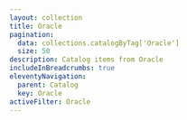 ```yaml
---
layout: collection
title: Oracle
pagination:
  data: collections.catalogByTag['Oracle']
  size: 50
description: Catalog items from Oracle
includeInBreadcrumbs: true
eleventyNavigation:
  parent: Catalog
  key: Oracle
activeFilter: Oracle
---
```

